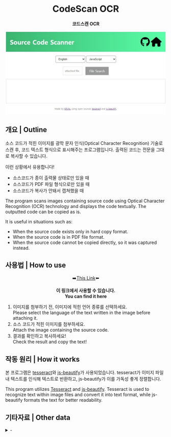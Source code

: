 <div align="center">

# CodeScan OCR
**코드스캔 OCR**<br>

<a href="https://kevalsil.com/codescan/" target="_blank">
  <img src="main.svg" width="auto" height="auto">
</a>

</div>


## 개요 | Outline

소스 코드가 적힌 이미지를 광학 문자 인식(Optical Character Recognition) 기술로 스캔 후, 코드 텍스트 형식으로 표시해주는 프로그램입니다. 출력된 코드는 전문을 그대로 복사할 수 있습니다.

이런 상황에서 유용합니다!
* 소스코드가 종이 출력물 상태로만 있을 때
* 소스코드가 PDF 파일 형식으로만 있을 때
* 소스코드가 복사가 안돼서 캡쳐했을 때

The program scans images containing source code using Optical Character Recognition (OCR) technology and displays the code textually. The outputted code can be copied as is.

It is useful in situations such as:
* When the source code exists only in hard copy format.
* When the source code is in PDF file format.
* When the source code cannot be copied directly, so it was captured instead.

## 사용법 | How to use

<div align="center">

➡️[This Link](https://kevalsil.com/codescan/)⬅️

**이 링크에서 사용할 수 있습니다.**<br>
**You can find it here**

</div>

1. 이미지를 첨부하기 전, 이미지에 적힌 언어 종류를 선택하세요.<br>Please select the language of the text written in the image before attaching it.
2. 소스 코드가 적힌 이미지를 첨부하세요.<br>Attach the image containing the source code.
3. 결과를 확인하고 복사하세요!<br>Check the result and copy the text!

## 작동 원리 | How it works

본 프로그램은 [tesseract](https://github.com/tesseract-ocr/tesseract)와 [js-beautify](https://github.com/beautifier/js-beautify)가 사용되었습니다. tesseract가 이미지 파일 내 텍스트를 인식해 텍스트로 반환하고, js-beautify가 이를 가독성 좋게 정렬합니다.

This program utilizes [Tesseract](https://github.com/tesseract-ocr/tesseract) and [js-beautify](https://github.com/beautifier/js-beautify). Tesseract is used to recognize text within image files and convert it into text format, while js-beautify formats the text for better readability.

## 기타자료 | Other data

<details close>
  <summary>-</summary>
  -
</details>
